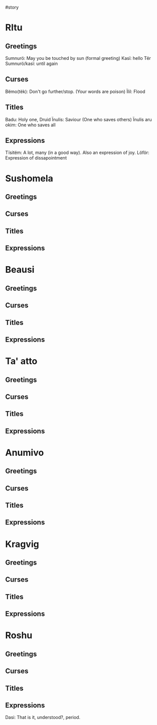 #story 

# RItu
## Greetings
Sumnurö: May you be touched by sun (formal greeting)
Kasï: hello
Tër Sumnurö/kasï: until again

## Curses
Bëmo(tëk): Don't go further/stop. (Your words are poison)
Ïlil: Flood


## Titles
Badu: Holy one, Druid
Ïnulis: Saviour (One who saves others)
Ïnulis aru okim: One who saves all

## Expressions
Tïsitëm: A lot, many (in a good way). Also an expression of joy.
Löför: Expression of dissapointment

# Sushomela
## Greetings 

## Curses

## Titles

## Expressions

# Beausi
## Greetings 

## Curses

## Titles

## Expressions

# Ta' atto
## Greetings 

## Curses

## Titles

## Expressions

# Anumivo
## Greetings 

## Curses

## Titles

## Expressions

# Kragvig
## Greetings 

## Curses

## Titles

## Expressions

# Roshu
## Greetings 

## Curses

## Titles

## Expressions
Dasi: That is it, understood?, period.
